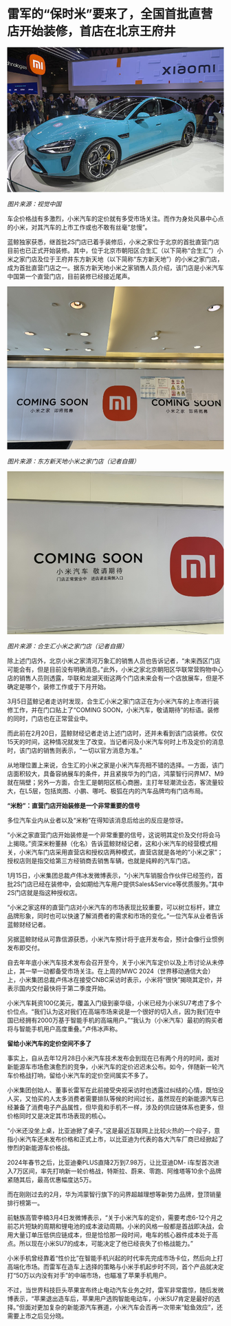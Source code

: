 # 雷军的“保时米”要来了，全国首批直营店开始装修，首店在北京王府井

![0d68d43544e5e887beefb82c7d458b0d.jpg](https://raw.githubusercontent.com/qqhsx/qqnews_image/main/2024/03/06/雷军的“保时米”要来了，全国首批直营店开始装修，首店在北京王府井/0d68d43544e5e887beefb82c7d458b0d.jpg)

_图片来源：视觉中国_

车企价格战有多激烈，小米汽车的定价就有多受市场关注。而作为身处风暴中心点的小米，对其汽车的上市工作或也不敢有丝毫“怠慢”。

蓝鲸独家获悉，继首批2S门店已着手装修后，小米之家位于北京的首批直营门店目前也已正式开始装修。其中，位于北京市朝阳区合生汇（以下简称“合生汇”）小米之家门店及位于王府井东方新天地（以下简称“东方新天地”）的小米之家门店，成为首批直营门店之一。据东方新天地小米之家销售人员介绍，该门店是小米汽车中国第一个直营门店，目前装修已经接近尾声。

![6cc31a00aaffcf66015406c0d44e5428.jpg](https://raw.githubusercontent.com/qqhsx/qqnews_image/main/2024/03/06/雷军的“保时米”要来了，全国首批直营店开始装修，首店在北京王府井/6cc31a00aaffcf66015406c0d44e5428.jpg)

_图片来源：东方新天地小米之家门店（记者自摄）_

![afabf2c37f6054216218bb4c8ca991cf.jpg](https://raw.githubusercontent.com/qqhsx/qqnews_image/main/2024/03/06/雷军的“保时米”要来了，全国首批直营店开始装修，首店在北京王府井/afabf2c37f6054216218bb4c8ca991cf.jpg)

_图片来源：合生汇小米之家门店（记者自摄）_

除上述门店外，北京小米之家清河万象汇的销售人员也告诉记者，“未来西区门店可能会有，但是目前没有明确消息。”此外，小米之家北京朝阳区华联常营购物中心店的销售人员则透露，华联和龙湖天街这两个门店未来会有一个店放展车，但是不确定是哪个，装修工作或于下月开始。

3月5日蓝鲸记者走访时发现，合生汇小米之家门店正在为小米汽车的上市进行装修工作，并在门口贴上了“COMING
SOON，小米汽车，敬请期待”的标语。装修的同时，门店也在正常营业中。

而此前在2月20日，蓝鲸财经记者走访上述门店时，还并未看到该门店装修。仅仅15天的时间，这种情况就发生了改变。当记者问及小米汽车何时上市及定价的消息时，该门店的销售则表示，“一切以官方消息为准。”

从地理位置上来说，合生汇的小米之家是小米汽车亮相不错的选择。一方面，该门店面积较大，具备容纳展车的条件，并且紧挨华为的门店，鸿蒙智行问界M7、M9就在隔壁；另外一方面，合生汇是朝阳区核心商圈，主打年轻潮流业态，客流量较大，在L5层，包括岚图、小鹏、哪吒、极狐在内的汽车品牌均有门店布局。

**“米粉”：直营门店开始装修是一个非常重要的信号**

多位汽车业内从业者以及“米粉”在得知该消息后给出的反应是惊讶。

“小米之家直营门店开始装修是一个非常重要的信号，这说明其定价及交付将会马上揭晓。”资深米粉董赫（化名）告诉蓝鲸财经记者，这和小米汽车的经营模式相关，小米汽车门店采用直营店和授权店两种模式，直营店就是各地的“小米之家”；授权店则是指交给第三方经销商去销售车辆，也就是纯粹的汽车门店。

1月15日，小米集团总裁卢伟冰发微博表示，“小米汽车销服合作伙伴已经签约，首批2S门店已经在装修中，会如期给汽车用户提供Sales&Service等优质服务。”其中2S门店就是指这种授权店。

“小米之家这样的直营门店对小米汽车的市场表现比较重要，可以树立标杆，建立品牌形象，同时也可以快速了解消费者的需求和市场的变化。”一位汽车从业者告诉蓝鲸财经记者。

另据蓝鲸财经从可靠信源获悉，小米汽车预计将于底开发布会，预计会像行业惯例发布即交付。

自去年年底小米汽车技术发布会召开至今，关于小米汽车定价以及上市讨论从未停止，其一举一动都备受市场关注。在上周的MWC
2024（世界移动通信大会）上，小米集团总裁卢伟冰在接受CNBC采访时表示，小米将“很快”揭晓其定价，并表示国内交付最快将于第二季度开始。

小米汽车耗资100亿美元，覆盖入门级到豪华级，小米已经为小米SU7考虑了多个价位点。“我们认为这对我们在高端市场来说是一个很好的切入点，因为我们在中国已经拥有2000万基于智能手机的高端用户。”“我认为（小米汽车）最初的购买者将与智能手机用户高度重叠。”卢伟冰声称。

**留给小米汽车的定价空间不多了**

事实上，自从去年12月28日小米汽车技术发布会到现在已有两个月的时间，面对新能源车市场愈演愈烈的竞争，小米汽车的定价迟迟未公布。如今，伴随新一轮汽车价格战打响，留给小米汽车的定价空间属实不多了。

小米集团创始人、董事长雷军在此前接受央视采访时也透露过纠结的心情，既怕没人买，又怕买的人太多消费者需要排队等候的时间过长，虽然现在的新能源汽车已经兼备了消费电子产品属性，但毕竟和手机不一样，涉及的供应链体系也更多，但价格同时又是决定其市场表现的核心。

“小米还没坐上桌，比亚迪掀了桌子。”这是最近互联网上比较火热的一个段子，意指小米汽车还未发布价格和正式上市，以比亚迪为代表的各大汽车厂商已经掀起了惨烈的新能源车价格战。

2024年春节之后，比亚迪秦PLUS直降2万到7.98万，让比亚迪DM-
i车型首次进入7万区间，率先打响新一轮价格战，特斯拉、蔚来、零跑、阿维塔等10余个品牌紧随其后，最高优惠幅度达5万。

而在刚刚过去的2月，华为鸿蒙智行旗下的问界超越理想等新势力品牌，登顶销量排行榜第一。

前魅族高管李楠3月4日发微博表示，“关于小米汽车的定价，需要考虑6-12个月之前芯片短缺的周期和锂电池的成本波动周期。小米的风格一般都是首战即决战，会用大量订单压低供应链成本，但是恰恰那一段时间，电车的核心器件成本处于高点。所以现在小米SU7的成本，可能决定了他已经丧失了价格战能力。”

小米手机曾经靠着“性价比”在智能手机兴起的时代率先完成市场卡位，然后向上打高端化市场。而雷军在造车上选择的策略与小米手机起步时不同，首个产品就决定打“50万以内没有对手”的中端市场，也瞄准了苹果手机用户。

不过，当世界科技巨头苹果宣布终止电动汽车业务之时，雷军非常震惊，随后发微博表示，“苹果退出造车后，苹果用户选购智能电动车，小米SU7肯定是最好的选择。”但面对更加复杂的新能源汽车赛道，小米汽车会否再一次带来“鲶鱼效应”，还需要上市之后见分晓。


